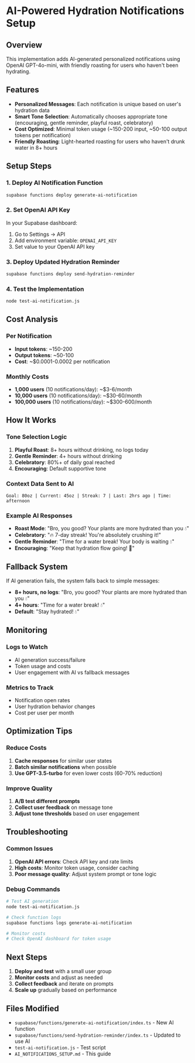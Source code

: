 # AI-Powered Hydration Notifications Setup

## Overview

This implementation adds AI-generated personalized notifications using OpenAI GPT-4o-mini, with friendly roasting for users who haven't been hydrating.

## Features

- **Personalized Messages**: Each notification is unique based on user's hydration data
- **Smart Tone Selection**: Automatically chooses appropriate tone (encouraging, gentle reminder, playful roast, celebratory)
- **Cost Optimized**: Minimal token usage (~150-200 input, ~50-100 output tokens per notification)
- **Friendly Roasting**: Light-hearted roasting for users who haven't drunk water in 8+ hours

## Setup Steps

### 1. Deploy AI Notification Function

```bash
supabase functions deploy generate-ai-notification
```

### 2. Set OpenAI API Key

In your Supabase dashboard:
1. Go to Settings → API
2. Add environment variable: `OPENAI_API_KEY`
3. Set value to your OpenAI API key

### 3. Deploy Updated Hydration Reminder

```bash
supabase functions deploy send-hydration-reminder
```

### 4. Test the Implementation

```bash
node test-ai-notification.js
```

## Cost Analysis

### Per Notification
- **Input tokens**: ~150-200
- **Output tokens**: ~50-100
- **Cost**: ~$0.0001-0.0002 per notification

### Monthly Costs
- **1,000 users** (10 notifications/day): ~$3-6/month
- **10,000 users** (10 notifications/day): ~$30-60/month
- **100,000 users** (10 notifications/day): ~$300-600/month

## How It Works

### Tone Selection Logic
1. **Playful Roast**: 8+ hours without drinking, no logs today
2. **Gentle Reminder**: 4+ hours without drinking
3. **Celebratory**: 80%+ of daily goal reached
4. **Encouraging**: Default supportive tone

### Context Data Sent to AI
```
Goal: 80oz | Current: 45oz | Streak: 7 | Last: 2hrs ago | Time: afternoon
```

### Example AI Responses
- **Roast Mode**: "Bro, you good? Your plants are more hydrated than you 💧"
- **Celebratory**: "🔥 7-day streak! You're absolutely crushing it!"
- **Gentle Reminder**: "Time for a water break! Your body is waiting 💧"
- **Encouraging**: "Keep that hydration flow going! 💪"

## Fallback System

If AI generation fails, the system falls back to simple messages:
- **8+ hours, no logs**: "Bro, you good? Your plants are more hydrated than you 💧"
- **4+ hours**: "Time for a water break! 💧"
- **Default**: "Stay hydrated! 💧"

## Monitoring

### Logs to Watch
- AI generation success/failure
- Token usage and costs
- User engagement with AI vs fallback messages

### Metrics to Track
- Notification open rates
- User hydration behavior changes
- Cost per user per month

## Optimization Tips

### Reduce Costs
1. **Cache responses** for similar user states
2. **Batch similar notifications** when possible
3. **Use GPT-3.5-turbo** for even lower costs (60-70% reduction)

### Improve Quality
1. **A/B test different prompts**
2. **Collect user feedback** on message tone
3. **Adjust tone thresholds** based on user engagement

## Troubleshooting

### Common Issues
1. **OpenAI API errors**: Check API key and rate limits
2. **High costs**: Monitor token usage, consider caching
3. **Poor message quality**: Adjust system prompt or tone logic

### Debug Commands
```bash
# Test AI generation
node test-ai-notification.js

# Check function logs
supabase functions logs generate-ai-notification

# Monitor costs
# Check OpenAI dashboard for token usage
```

## Next Steps

1. **Deploy and test** with a small user group
2. **Monitor costs** and adjust as needed
3. **Collect feedback** and iterate on prompts
4. **Scale up** gradually based on performance

## Files Modified

- `supabase/functions/generate-ai-notification/index.ts` - New AI function
- `supabase/functions/send-hydration-reminder/index.ts` - Updated to use AI
- `test-ai-notification.js` - Test script
- `AI_NOTIFICATIONS_SETUP.md` - This guide 